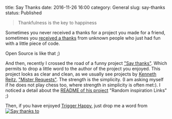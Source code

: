 title: Say Thanks
date: 2016-11-26 16:00
category: General
slug: say-thanks
status: Published


> Thankfulness is the key to happiness  

Sometimes you never received a thanks for a project you made for a friend, sometimes you [received a thanks](https://github.com/foxmask/wallabag_api/issues/1) from unknown people who just had fun with a little piece of code.

Open Source is like that ;)

And then, recently I crossed the road of a funny project ["Say thanks"](https://saythanks.io/). Which permits to drop a little word to the author of the project you enjoyed.
This project looks as clear and clean, as we usually see projects by [Kenneth Reitz,](https://github.com/kennethreitz/) ["Mister Requests"](https://python-requests.org). The strength is the simplicity. (I am asking myself if he does not play chess too, where strength in simplicity is often met:). I noticed a detail about the [README of his project](https://github.com/kennethreitz/saythanks.io/blob/master/README.md) "Random inspiration Links" ;)

Then, if you have enjoyed [Trigger Happy](https://trigger-happy.eu), just drop me a word from [![Say thanks to](https://img.shields.io/badge/SayThanks.io-%E2%98%BC-1EAEDB.svg)](https://saythanks.io/to/foxmask)

